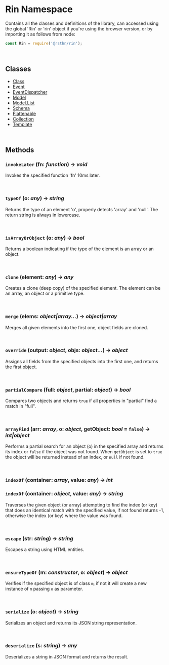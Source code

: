 # Rin Namespace

Contains all the classes and definitions of the library, can accessed using the global 'Rin' or 'rin' object if you're using the browser version, or by importing it as follows from node:

```js
const Rin = require('@rsthn/rin');
```



<br/>

## Classes

- [Class](./class.md)
- [Event](./event.md)
- [EventDispatcher](./eventdispatcher.md)
- [Model](./model.md)
- [Model.List](./model-list.md)
- [Schema](./schema.md)
- [Flattenable](./flattenable.md)
- [Collection](./collection.md)
- [Template](./template.md)



<br/>

## Methods

### `invokeLater` (fn: *function*) &rarr; *void*

Invokes the specified function 'fn' 10ms later.



<br/>

### `typeOf` (o: *any*) &rarr; *string*

Returns the type of an element 'o', properly detects 'array' and 'null'. The return string is always in lowercase.



<br/>

### `isArrayOrObject` (o: *any*) &rarr; *bool*

Returns a boolean indicating if the type of the element is an array or an object.



<br/>

### `clone` (element: *any*) &rarr; *any*

Creates a clone (deep copy) of the specified element. The element can be an array, an object or a primitive type.



<br/>

### `merge` (elems: *object|array...*) &rarr; *object|array*

Merges all given elements into the first one, object fields are cloned.



<br/>

### `override` (output: *object*, objs: *object...*) &rarr; *object*

Assigns all fields from the specified objects into the first one, and returns the first object.



<br/>

### `partialCompare` (full: *object*, partial: *object*) &rarr; *bool*

Compares two objects and returns `true` if all properties in "partial" find a match in "full".



<br/>

### `arrayFind` (arr: *array*, o: *object*, getObject: *bool* = `false`) &rarr; *int|object*

Performs a partial search for an object (o) in the specified array and returns its index or `false` if the object was not found. When `getObject` is set to `true` the object will be returned instead of an index, or `null` if not found.



<br/>

### `indexOf` (container: *array*, value: *any*) &rarr; *int*
### `indexOf` (container: *object*, value: *any*) &rarr; *string*

Traverses the given object (or array) attempting to find the index (or key) that does an identical match with the specified value, if not found returns -1, otherwise the index (or key) where the value was found.



<br/>

### `escape` (str: *string*) &rarr; *string*

Escapes a string using HTML entities.



<br/> 

### `ensureTypeOf` (m: *constructor*, o: *object*) &rarr; *object*

Verifies if the specified object is of class `m`, if not it will create a new instance of `m` passing `o` as parameter.



<br/>

### `serialize` (o: *object*) &rarr; *string*

Serializes an object and returns its JSON string representation.



<br/>

### `deserialize` (s: *string*) &rarr; *any*

Deserializes a string in JSON format and returns the result.
